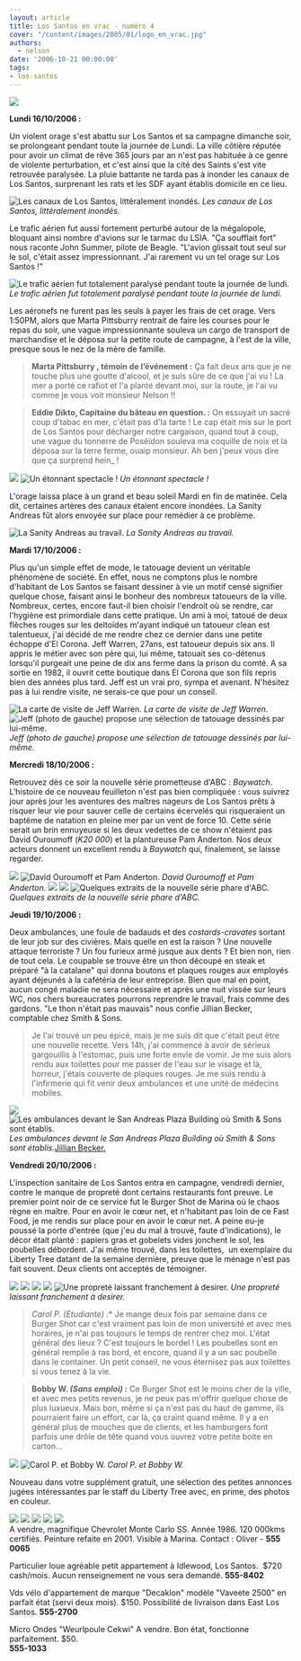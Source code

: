 ```yaml
---
layout: article
title: Los Santos en vrac - numéro 4
cover: "/content/images/2005/01/logo_en_vrac.jpg"
authors:
  - nelson
date: '2006-10-21 00:00:00'
tags:
- los-santos
---
```


![](/content/images/2005/01/envracnewtitle.jpg)

**Lundi 16/10/2006 :**

Un violent orage s'est abattu sur Los Santos et sa campagne dimanche soir, se prolongeant pendant toute la journée de Lundi.&nbsp;La ville côtière&nbsp;réputée pour avoir un climat de rêve 365 jours par an n'est pas habituée à ce genre de&nbsp;violente perturbation, et c'est ainsi que la cité des Saints s'est vite retrouvée paralysée. La pluie battante ne tarda pas à inonder les canaux de Los Santos, surprenant les rats et les SDF ayant établis domicile en ce lieu.

![Les canaux de Los Santos, littéralement inondés.](/content/images/2005/01/orage2.jpg)
_Les canaux de Los Santos, littéralement inondés._

Le trafic aérien fut aussi fortement perturbé autour de la mégalopole, bloquant ainsi nombre d'avions sur le tarmac du LSIA. "Ça soufflait fort" nous raconte John Summer, pilote de Beagle. "L'avion glissait tout seul sur le sol, c'était assez impressionnant. J'ai rarement vu un tel orage sur Los Santos !"

![Le trafic aérien fut totalement paralysé pendant toute la journée de lundi.](/content/images/2005/01/orage7.jpg)
_Le trafic aérien fut totalement paralysé pendant toute la journée de lundi._

Les aéronefs ne furent pas les seuls à payer les frais de cet orage. Vers 1:50PM, alors que Marta Pittsburry rentrait de faire les courses pour le repas du soir, une vague impressionnante souleva un cargo de transport de marchandise et le déposa sur la petite route de campagne, à l'est de la ville, presque sous le nez de la mère de famille.

> **Marta Pittsburry&nbsp;, témoin de l’événement :** Ça fait deux ans que je ne touche plus une goutte d'alcool, et je suis sûre de ce que j'ai vu ! La mer&nbsp;a porté ce rafiot et l'a planté devant moi, sur la route, je l'ai vu comme je vous voit monsieur Nelson !!

> **Eddie Dikto, Capitaine du bâteau en question. :** On essuyait un sacré coup d'tabac en mer, c'était pas d'la tarte ! Le cap était mis sur le port de Los Santos pour décharger notre cargaison, quand tout à coup, une vague du tonnerre de Poséïdon souleva ma coquille de noix et la déposa sur la terre ferme, ouaip monsieur. Ah ben j'peux vous dire que ça surprend hein\_ !

![](/content/images/2005/01/orage3.jpg)
![Un étonnant spectacle !](/content/images/2005/01/orage5.jpg)
_Un étonnant spectacle !_

L'orage laissa place à un grand et beau soleil Mardi en fin de matinée. Cela dit, certaines artères des canaux étaient encore inondées. La Sanity Andreas fût alors envoyée sur place pour remédier à ce problème.

![La Sanity Andreas au travail.](/content/images/2005/01/orage6.jpg)
_La Sanity Andreas au travail._

**Mardi 17/10/2006 :**

Plus qu'un simple&nbsp;effet de mode, le tatouage devient un véritable phénomène de société. En effet, nous ne comptons plus le nombre d'habitant de Los Santos se faisant dessiner à vie un motif censé signifier quelque chose, faisant ainsi le bonheur des nombreux tatoueurs de la ville. Nombreux, certes, encore faut-il bien choisir l'endroit où se rendre, car l'hygiène est primordiale dans cette pratique. Un ami à moi, tatoué de deux flèches rouges sur les deltoïdes m'ayant indiqué un tatoueur clean est talentueux, j'ai décidé de me rendre chez ce dernier dans une petite échoppe d'El Corona. Jeff Warren, 27ans, est tatoueur depuis six ans. Il appris&nbsp;le métier avec son père qui, lui même, tatouait ses co-détenus lorsqu'il purgeait une peine de dix ans ferme dans la prison du comté. A sa sortie en 1982, il ouvrit cette boutique dans El Corona que son fils repris bien des années plus tard. Jeff est un vrai pro, sympa et avenant. N'hésitez pas à lui rendre visite, ne serais-ce que pour un conseil.

![La carte de visite de Jeff Warren.](/content/images/2005/01/visitopen.jpg)
_La carte de visite de Jeff Warren._[](/content/images/2005/01/tatoo1.jpg)
![Jeff (photo de gauche) propose une sélection de tatouage dessinés par lui-même.](/content/images/2005/01/tatoo2.jpg)
_Jeff (photo de gauche) propose une sélection de tatouage dessinés par lui-même._

**Mercredi 18/10/2006 :**

Retrouvez dès ce soir la nouvelle série prometteuse d'ABC : _Baywatch_. L'histoire de ce nouveau feuilleton n'est pas bien compliquée : vous suivrez jour après jour les aventures des maîtres nageurs de Los Santos prêts à risquer leur vie pour sauver celle de certains écervelés qui risqueraient un baptême de natation en pleine mer par un vent de force 10. Cette série serait un brin ennuyeuse si les deux vedettes de ce show n'étaient pas David Ouroumoff (_K20 000_)&nbsp;et la plantureuse Pam Anderton. Nos deux acteurs donnent un excellent rendu à _Baywatch_ qui, finalement, se laisse regarder.

![](/content/images/2005/01/baywatch3.jpg)
![David Ouroumoff et Pam Anderton.](/content/images/2005/01/baywatch2.jpg)
_David Ouroumoff et Pam Anderton._[](/content/images/2005/01/baywatch5.jpg)
![](/content/images/2005/01/baywatch4.jpg)
![](/content/images/2005/01/baywatch1.jpg)
![Quelques extraits de la nouvelle série phare d'ABC.](/content/images/2005/01/baywatch6.jpg)
_Quelques extraits de la nouvelle série phare d'ABC._[](/content/images/2005/01/sataxico.jpg)

**Jeudi 19/10/2006 :**

Deux ambulances, une foule de badauds et des _costards-cravates_ sortant de leur job sur des civières. Mais quelle en est la raison ? Une nouvelle attaque terroriste ? Un fou furieux armé jusque aux dents ? Et bien non, rien de tout cela. Le coupable se trouve être un thon découpé en steak et préparé "à la catalane" qui donna boutons et plaques rouges aux employés ayant déjeunés à la cafétéria de leur entreprise. Bien que mal en point, aucun congé maladie ne sera nécessaire et après une nuit vissée sur leurs WC, nos chers bureaucrates pourrons reprendre le travail, frais comme des gardons. "Le thon n'était pas mauvais" nous confie Jillian Becker, comptable chez Smith & Sons.

> Je l'ai trouvé un peu épicé, mais je me suis dit que c'était peut être une nouvelle recette. Vers 14h, j'ai commencé à avoir de sérieux gargouillis à l'estomac, puis une forte envie de vomir. Je me suis alors rendu aux toilettes pour me passer de l'eau sur le visage et là, horreur, j'étais couverte de plaques rouges. Je me suis rendu à l'infirmerie qui fit venir deux ambulances et une unité de médecins mobiles.

![](/content/images/2005/01/ambuthon.jpg)
![Les ambulances devant le San Andreas Plaza Building où Smith & Sons sont établis.](/content/images/2005/01/smith_.jpg)
_Les ambulances devant le San Andreas Plaza Building où Smith & Sons sont établis._[Jillian Becker.](/content/images/2005/01/jillian.jpg)

**Vendredi 20/10/2006 :**

L'inspection sanitaire de Los Santos entra en campagne, vendredi dernier, contre le manque de propreté dont certains restaurants font preuve. Le premier point noir de ce service fut le Burger Shot de Marina où le chaos règne en maître. Pour en avoir le cœur net, et n'habitant pas loin de ce Fast Food, je me rendis sur place pour en avoir le cœur net. A peine eu-je poussé la porte d'entrée (que j'eu du mal à trouvé, faute d'indications), le décor était planté : papiers gras et gobelets vides jonchent le sol, les poubelles débordent. J'ai même trouvé,&nbsp;dans les toilettes, &nbsp;un exemplaire du Liberty Tree datant de la semaine dernière, preuve que le ménage n'est pas fait souvent. Deux clients ont acceptés de témoigner.

![](/content/images/2005/01/burger7.jpg)
![](/content/images/2005/01/burger1.jpg)
![](/content/images/2005/01/burger3.jpg)
![](/content/images/2005/01/burger5.jpg)
![Une propreté laissant franchement à desirer.](/content/images/2005/01/burger6.jpg)
_Une propreté laissant franchement à desirer._

> _Carol P. (Etudiante) :_\* Je mange deux fois par semaine dans ce Burger Shot car c'est vraiment pas loin de mon université et avec mes horaires, je n'ai pas toujours le temps de rentrer chez moi. L'état général des lieux ? C'est toujours le bordel ! Les poubelles sont en général remplie à ras bord, et encore, quand il y a un sac poubelle dans le container. Un petit conseil, ne vous éternisez pas aux toilettes si vous tenez à la vie.

> **Bobby W. _(Sans emploi)_ :** Ce Burger Shot est le moins cher de la ville, et avec mes petits revenus, je ne peux pas m'offrir quelque chose de plus luxueux. Mais bon, même si ça n'est pas du haut de gamme, ils pourraient faire un effort, car là, ça craint quand même. Il y a en général plus de mouches que de clients, et les hamburgers font parfois une drôle de tête quand vous ouvrez votre petite boite en carton...

![](/content/images/2005/01/burger4.jpg)
![Carol P. et Bobby W.](/content/images/2005/01/burger2.jpg)
_Carol P. et Bobby W._[](/content/images/2005/01/pannonces2.jpg)

Nouveau dans votre supplément gratuit, une sélection des petites annonces jugées intéressantes par le staff du Liberty Tree avec, en prime, des photos en couleur.

![](/content/images/2005/01/mc.jpg)
![](/content/images/2005/01/mc2.jpg)
![](/content/images/2005/01/appart.jpg)
![](/content/images/2005/01/cyclimse.jpg)
![](/content/images/2005/01/mikro.jpg) 
&nbsp;  
A vendre, magnifique Chevrolet Monte Carlo SS. Année 1986. 120 000kms certifiés. Peinture refaite en 2001. Visible à Marina. Contact : Oliver - **555 0065**

Particulier loue agréable petit appartement à Idlewood, Los Santos.&nbsp; $720 cash/mois. Aucun renseignement ne vous sera demandé. **555-8402**

Vds vélo d'appartement de marque "Decaklon" modèle "Vaveete 2500" en parfait état (servi deux mois). $150. Possibilité de livraison dans East Los Santos. **555-2700**

Micro Ondes "Weurlpoule Cekwi" A vendre. Bon état, fonctionne parfaitement. $50.  
**555-1033**